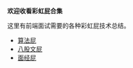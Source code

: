 **欢迎收看彩虹屁合集**

这里有前端面试需要的各种彩虹屁技术总结。

- [算法屁](./Interview/README.md)
- [八股文屁](./Eight_legged_essay/README.md)
- [面经屁](./Algorithm/README.md)
